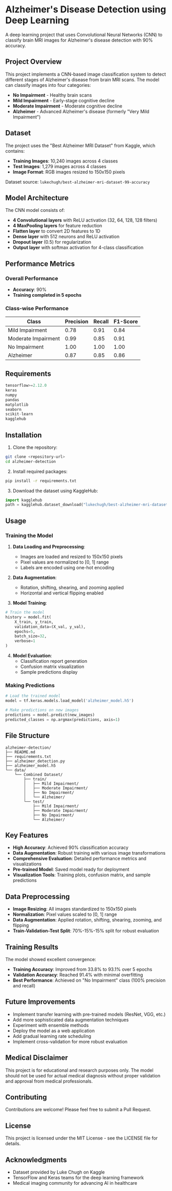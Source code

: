# Alzheimer's Disease Detection using Deep Learning

A deep learning project that uses Convolutional Neural Networks (CNN) to classify brain MRI images for Alzheimer's disease detection with 90% accuracy.

## Project Overview

This project implements a CNN-based image classification system to detect different stages of Alzheimer's disease from brain MRI scans. The model can classify images into four categories:
- **No Impairment** - Healthy brain scans
- **Mild Impairment** - Early-stage cognitive decline
- **Moderate Impairment** - Moderate cognitive decline  
- **Alzheimer** - Advanced Alzheimer's disease (formerly "Very Mild Impairment")

## Dataset

The project uses the "Best Alzheimer MRI Dataset" from Kaggle, which contains:
- **Training Images**: 10,240 images across 4 classes
- **Test Images**: 1,279 images across 4 classes
- **Image Format**: RGB images resized to 150x150 pixels

Dataset source: `lukechugh/best-alzheimer-mri-dataset-99-accuracy`

## Model Architecture

The CNN model consists of:
- **4 Convolutional layers** with ReLU activation (32, 64, 128, 128 filters)
- **4 MaxPooling layers** for feature reduction
- **Flatten layer** to convert 2D features to 1D
- **Dense layer** with 512 neurons and ReLU activation
- **Dropout layer** (0.5) for regularization
- **Output layer** with softmax activation for 4-class classification

## Performance Metrics

### Overall Performance
- **Accuracy**: 90%
- **Training completed in 5 epochs**

### Class-wise Performance
| Class | Precision | Recall | F1-Score |
|-------|-----------|--------|----------|
| Mild Impairment | 0.78 | 0.91 | 0.84 |
| Moderate Impairment | 0.99 | 0.85 | 0.91 |
| No Impairment | 1.00 | 1.00 | 1.00 |
| Alzheimer | 0.87 | 0.85 | 0.86 |

## Requirements

```python
tensorflow>=2.12.0
keras
numpy
pandas
matplotlib
seaborn
scikit-learn
kagglehub
```

## Installation

1. Clone the repository:
```bash
git clone <repository-url>
cd alzheimer-detection
```

2. Install required packages:
```bash
pip install -r requirements.txt
```

3. Download the dataset using KaggleHub:
```python
import kagglehub
path = kagglehub.dataset_download("lukechugh/best-alzheimer-mri-dataset-99-accuracy")
```

## Usage

### Training the Model

1. **Data Loading and Preprocessing**:
   - Images are loaded and resized to 150x150 pixels
   - Pixel values are normalized to [0, 1] range
   - Labels are encoded using one-hot encoding

2. **Data Augmentation**:
   - Rotation, shifting, shearing, and zooming applied
   - Horizontal and vertical flipping enabled

3. **Model Training**:
```python
# Train the model
history = model.fit(
    X_train, y_train,
    validation_data=(X_val, y_val),
    epochs=5,
    batch_size=32,
    verbose=1
)
```

4. **Model Evaluation**:
   - Classification report generation
   - Confusion matrix visualization
   - Sample predictions display

### Making Predictions

```python
# Load the trained model
model = tf.keras.models.load_model('alzheimer_model.h5')

# Make predictions on new images
predictions = model.predict(new_images)
predicted_classes = np.argmax(predictions, axis=1)
```

## File Structure

```
alzheimer-detection/
├── README.md
├── requirements.txt
├── alzheimer_detection.py
├── alzheimer_model.h5
└── data/
    └── Combined Dataset/
        ├── train/
        │   ├── Mild Impairment/
        │   ├── Moderate Impairment/
        │   ├── No Impairment/
        │   └── Alzheimer/
        └── test/
            ├── Mild Impairment/
            ├── Moderate Impairment/
            ├── No Impairment/
            └── Alzheimer/
```

## Key Features

- **High Accuracy**: Achieved 90% classification accuracy
- **Data Augmentation**: Robust training with various image transformations
- **Comprehensive Evaluation**: Detailed performance metrics and visualizations
- **Pre-trained Model**: Saved model ready for deployment
- **Visualization Tools**: Training plots, confusion matrix, and sample predictions

## Data Preprocessing

- **Image Resizing**: All images standardized to 150x150 pixels
- **Normalization**: Pixel values scaled to [0, 1] range
- **Data Augmentation**: Applied rotation, shifting, shearing, zooming, and flipping
- **Train-Validation-Test Split**: 70%-15%-15% split for robust evaluation

## Training Results

The model showed excellent convergence:
- **Training Accuracy**: Improved from 33.8% to 93.1% over 5 epochs
- **Validation Accuracy**: Reached 91.4% with minimal overfitting
- **Best Performance**: Achieved on "No Impairment" class (100% precision and recall)

## Future Improvements

- Implement transfer learning with pre-trained models (ResNet, VGG, etc.)
- Add more sophisticated data augmentation techniques
- Experiment with ensemble methods
- Deploy the model as a web application
- Add gradual learning rate scheduling
- Implement cross-validation for more robust evaluation

## Medical Disclaimer

This project is for educational and research purposes only. The model should not be used for actual medical diagnosis without proper validation and approval from medical professionals.

## Contributing

Contributions are welcome! Please feel free to submit a Pull Request.

## License

This project is licensed under the MIT License - see the LICENSE file for details.

## Acknowledgments

- Dataset provided by Luke Chugh on Kaggle
- TensorFlow and Keras teams for the deep learning framework
- Medical imaging community for advancing AI in healthcare
